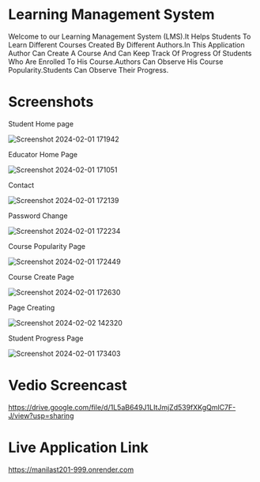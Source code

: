 # Learning Management System
Welcome to our Learning Management System (LMS).It Helps Students To Learn Different Courses Created By Different Authors.In This Application Author Can Create A Course And Can Keep Track Of Progress Of Students Who Are Enrolled To His Course.Authors Can Observe His Course Popularity.Students Can Observe Their Progress. 
# Screenshots

Student Home page

![Screenshot 2024-02-01 171942](https://github.com/maniheist/wd201LastCap/assets/144818018/bab1ef08-efdd-4358-838d-0c58044eb839)

Educator Home Page

![Screenshot 2024-02-01 171051](https://github.com/maniheist/wd201LastCap/assets/144818018/589b2b97-c5d7-4afe-bcdb-06b57c7e9062)

Contact

![Screenshot 2024-02-01 172139](https://github.com/maniheist/wd201LastCap/assets/144818018/02f1ed84-f2ee-47dd-aeca-1ed2960ee903)

Password Change

![Screenshot 2024-02-01 172234](https://github.com/maniheist/wd201LastCap/assets/144818018/15397b77-93b9-46bc-9f5e-fd03486ca97b)

Course Popularity Page

![Screenshot 2024-02-01 172449](https://github.com/maniheist/wd201LastCap/assets/144818018/ffc68fcb-ba8b-4a97-a4d7-57172457ee15)

Course Create Page

![Screenshot 2024-02-01 172630](https://github.com/maniheist/wd201LastCap/assets/144818018/ddc26e85-53d5-42a0-bdac-2cc0a04c244e)

Page Creating

![Screenshot 2024-02-02 142320](https://github.com/maniheist/wd201LastCap/assets/144818018/f4195919-b59c-4f1b-ad9d-d8106b601367)






Student Progress Page

![Screenshot 2024-02-01 173403](https://github.com/maniheist/wd201LastCap/assets/144818018/0cd05da3-8845-494c-b25b-9d7284ea5467)


# Vedio Screencast

https://drive.google.com/file/d/1L5aB649J1LItJmjZd539fXKgQmlC7F-J/view?usp=sharing

# Live Application Link
https://manilast201-999.onrender.com
